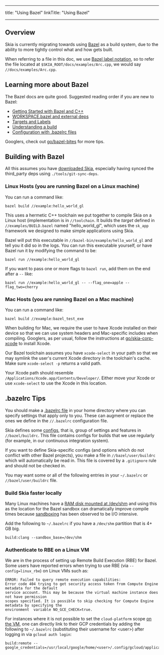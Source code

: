 
---
title: "Using Bazel"
linkTitle: "Using Bazel"

---

## Overview

Skia is currently migrating towards using [Bazel](https://bazel.build/) as a build system, due to
the ability to more tightly control what and how gets built.

When referring to a file in this doc, we use
[Bazel label notation](https://bazel.build/concepts/labels), so to refer the file located at
`$SKIA_ROOT/docs/examples/Arc.cpp`, we would say `//docs/examples/Arc.cpp`.

## Learning more about Bazel
The Bazel docs are quite good. Suggested reading order if you are new to Bazel:
 - [Getting Started with Bazel and C++](https://bazel.build/tutorials/cpp)
 - [WORKSPACE.bazel and external deps](https://bazel.build/docs/external)
 - [Targets and Labels](https://bazel.build/concepts/labels)
 - [Understanding a build](https://bazel.build/docs/build)
 - [Configuration with .bazelrc files](https://bazel.build/docs/bazelrc)

Googlers, check out [go/bazel-bites](http://go/bazel-bites) for more tips.

## Building with Bazel

All this assumes you have [downloaded Skia](/docs/user/download), especially having synced the
third_party deps using `./tools/git-sync-deps`.

### Linux Hosts (you are running Bazel on a Linux machine)
You can run a command like:
```
bazel build //example:hello_world_gl
```

This uses a hermetic C++ toolchain we put together to compile Skia on a Linux host
(implementation is in `//toolchain`. It builds the _target_ defined in
`//examples/BUILD.bazel` named "hello_world_gl", which uses the `sk_app` framework
we designed to make simple applications using Skia.

Bazel will put this executable in `//bazel-bin/example/hello_world_gl` and tell you it did so in
the logs. You can run this executable yourself, or have Bazel run it by modifying the command to
be:
```
bazel run //example:hello_world_gl
```

If you want to pass one or more flags to `bazel run`, add them on the end after a `--` like:
```
bazel run //example:hello_world_gl -- --flag_one=apple --flag_two=cherry
```

### Mac Hosts (you are running Bazel on a Mac machine)
You can run a command like:
```
bazel build //example:bazel_test_exe
```

When building for Mac, we require the user to have Xcode installed on their device so that we can
use system headers and Mac-specific includes when compiling. Googlers, as per usual, follow the
instructions at [go/skia-corp-xcode](http://go/skia-corp-xcode) to install Xcode.

Our Bazel toolchain assumes you have `xcode-select` in your path so that we may symlink the
user's current Xcode directory in the toolchain's cache. Make sure `xcode-select -p`
returns a valid path.

Your Xcode path should resemble `/Applications/Xcode.app/Contents/Developer/`. Either move your
Xcode or use `xcode-select` to use the Xcode in this location.

## .bazelrc Tips
You should make a [.bazelrc file](https://bazel.build/docs/bazelrc) in your home directory where
you can specify settings that apply only to you. These can augment or replace the ones we define
in the `//.bazelrc` configuration file.

Skia defines some [configs](https://bazel.build/docs/bazelrc#config), that is, group of settings
and features in `//bazel/buildrc`. This file contains configs for builds that we use  regularly
(for example, in our continuous integration system).

If you want to define Skia-specific configs (and options which do not conflict with other Bazel
projects), you make a file in `//bazel/user/buildrc` which will automatically be read in. This
file is covered by a `.gitignore` rule and should not be checked in.

You may want some or all of the following entries in your `~/.bazelrc` or `//bazel/user/buildrc`
file.

### Build Skia faster locally
Many Linux machines have a [RAM disk mounted at /dev/shm](https://www.cyberciti.biz/tips/what-is-devshm-and-its-practical-usage.html)
and using this as the location for the Bazel sandbox can dramatically improve compile times because
[sandboxing](https://bazel.build/docs/sandboxing) has been observed to be I/O intensive.

Add the following to `~/.bazelrc` if you have a `/dev/shm` partition that is 4+ GB big. 
```
build:clang --sandbox_base=/dev/shm
```

### Authenticate to RBE on a Linux VM
We are in the process of setting up Remote Build Execution (RBE) for Bazel. Some users have reported
errors when trying to use RBE (via `--config=linux_rbe`) on Linux VMs such as:
```
ERROR: Failed to query remote execution capabilities: 
Error code 404 trying to get security access token from Compute Engine metadata for the default
service account. This may be because the virtual machine instance does not have permission
scopes specified. It is possible to skip checking for Compute Engine metadata by specifying the
environment  variable NO_GCE_CHECK=true.
```
For instances where it is not possible to set the `cloud-platform` scope
[on the VM](https://skia-review.googlesource.com/c/skia/+/525577), one can directly link to their
GCP credentials by adding the following to `~/.bazelrc` (substituting their username for &lt;user>)
after logging in via `gcloud auth login`:
```
build:remote --google_credentials=/usr/local/google/home/<user>/.config/gcloud/application_default_credentials.json
```